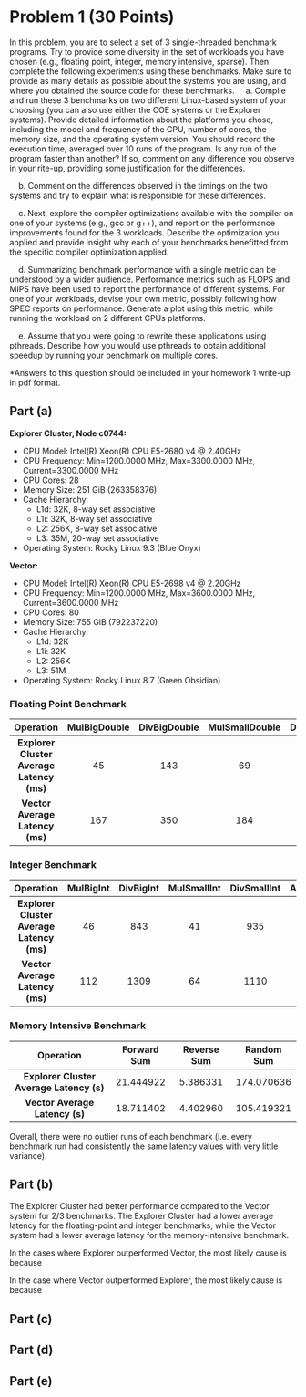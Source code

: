 # Problem 1 (30 Points)

In this problem, you are to select a set of 3 single-threaded benchmark programs. Try to provide some diversity in the set of workloads you have chosen (e.g., floating point, integer, memory intensive, sparse). Then complete the following experiments using these benchmarks. Make sure to provide as many details as possible about the systems you are using, and where you obtained the source code for these benchmarks. 
&nbsp;&nbsp;&nbsp;&nbsp;a. Compile and run these 3 benchmarks on two different Linux-based system of your choosing (you can also use either the COE systems or the Explorer systems). Provide detailed information about the platforms you chose, including the model and frequency of the CPU, number of cores, the memory size, and the operating system version. You should record the execution time, averaged over 10 runs of the program. Is any run of the program faster than another? If so, comment on any difference you observe in your  rite-up, providing some justification for the differences. 

&nbsp;&nbsp;&nbsp;&nbsp;b. Comment on the differences observed in the timings on the two systems and try to explain what is responsible for these differences. 

&nbsp;&nbsp;&nbsp;&nbsp;c. Next, explore the compiler optimizations available with the compiler on one of your systems (e.g., gcc or g++), and report on the performance improvements found for the 3 workloads. Describe the optimization you applied and provide insight why each of your benchmarks benefitted from the specific compiler optimization applied. 

&nbsp;&nbsp;&nbsp;&nbsp;d. Summarizing benchmark performance with a single metric can be understood by a wider audience. Performance metrics such as FLOPS and MIPS have been used to report the performance of different systems. For one of your workloads, devise your own metric, possibly following how SPEC reports on performance. Generate a plot using this metric, while running the workload on 2 different CPUs platforms. 

&nbsp;&nbsp;&nbsp;&nbsp;e. Assume that you were going to rewrite these applications using pthreads. Describe how you would use pthreads to obtain additional speedup by running your benchmark on multiple cores. 

*Answers to this question should be included in your homework 1 write-up in pdf format.

## Part (a)

**Explorer Cluster, Node c0744:**
- CPU Model: Intel(R) Xeon(R) CPU E5-2680 v4 @ 2.40GHz
- CPU Frequency: Min=1200.0000 MHz, Max=3300.0000 MHz, Current=3300.0000 MHz
- CPU Cores: 28
- Memory Size: 251 GiB (263358376)
- Cache Hierarchy: 
    - L1d: 32K, 8-way set associative
    - L1i: 32K, 8-way set associative
    - L2: 256K, 8-way set associative
    - L3: 35M, 20-way set associative
- Operating System: Rocky Linux 9.3 (Blue Onyx)

**Vector:**
- CPU Model: Intel(R) Xeon(R) CPU E5-2698 v4 @ 2.20GHz
- CPU Frequency: Min=1200.0000 MHz, Max=3600.0000 MHz, Current=3600.0000 MHz
- CPU Cores: 80
- Memory Size: 755 GiB (792237220)
- Cache Hierarchy:
    - L1d: 32K
    - L1i: 32K
    - L2: 256K
    - L3: 51M
- Operating System: Rocky Linux 8.7 (Green Obsidian)

### Floating Point Benchmark

|               **Operation**               	| **MulBigDouble** 	| **DivBigDouble** 	| **MulSmallDouble** 	| **DivSmallDouble** 	| **AddBigDouble** 	| **SubBigDouble** 	| **AddSmallDouble** 	| **SubSmallDouble** 	|
|:-----------------------------------------:	|:----------------:	|:----------------:	|:------------------:	|:------------------:	|:----------------:	|:----------------:	|:------------------:	|:------------------:	|
| **Explorer Cluster Average Latency (ms)** 	|        45        	|        143       	|         69         	|         158        	|        45        	|         69        	|         69         	|         75         	|
|      **Vector Average Latency (ms)**      	|        167        	|        350       	|         184         	|         260        	|        111        	|        111        	|         106         	|         100         	|

### Integer Benchmark

|               **Operation**               	| **MulBigInt** 	| **DivBigInt** 	| **MulSmallInt** 	| **DivSmallInt** 	| **AddBigInt** 	| **SubBigInt** 	| **AddSmallInt** 	| **SubSmallInt** 	|
|:-----------------------------------------:	|:-------------:	|:-------------:	|:---------------:	|:---------------:	|:-------------:	|:-------------:	|:---------------:	|:---------------:	|
| **Explorer Cluster Average Latency (ms)** 	|       46      	|      843      	|        41       	|       935       	|       50      	|       38      	|        41       	|        41       	|
|      **Vector Average Latency (ms)**      	|       112      	|      1309     	|        64       	|       1110      	|       52      	|       48      	|        56       	|        57       	|

### Memory Intensive Benchmark

|               **Operation**              	| Forward Sum 	| Reverse Sum 	| Random Sum 	|
|:----------------------------------------:	|:-----------:	|:-----------:	|:----------:	|
| **Explorer Cluster Average Latency (s)** 	|  21.444922  	|   5.386331  	| 174.070636 	|
|      **Vector Average Latency (s)**      	|  18.711402  	|   4.402960  	| 105.419321 	|


Overall, there were no outlier runs of each benchmark (i.e. every benchmark run had consistently the same latency values with very little variance).


## Part (b)

The Explorer Cluster had better performance compared to the Vector system for 2/3 benchmarks. The Explorer Cluster had a lower average latency for the floating-point and integer benchmarks, while the Vector system had a lower average latency for the memory-intensive benchmark.

In the cases where Explorer outperformed Vector, the most likely cause is because 

In the case where Vector outperformed Explorer, the most likely cause is because 
 

## Part (c)



## Part (d)



## Part (e)



